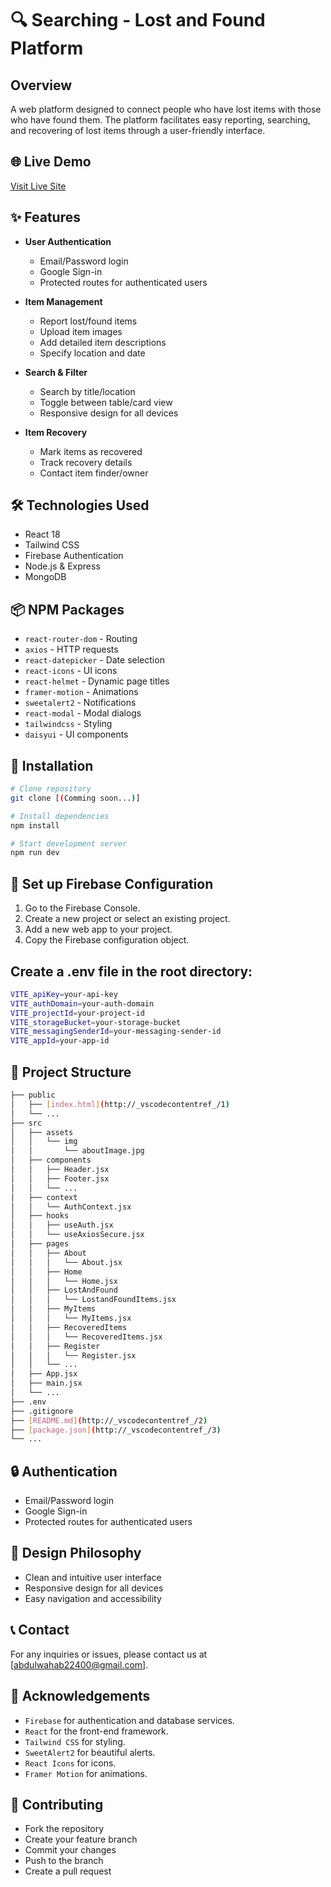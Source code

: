 # 🔍 Searching - Lost and Found Platform

## Overview

A web platform designed to connect people who have lost items with those who have found them. The platform facilitates easy reporting, searching, and recovering of lost items through a user-friendly interface.

## 🌐 Live Demo

[Visit Live Site](https://searchinghub.netlify.app/)

## ✨ Features

- **User Authentication**

  - Email/Password login
  - Google Sign-in
  - Protected routes for authenticated users

- **Item Management**

  - Report lost/found items
  - Upload item images
  - Add detailed item descriptions
  - Specify location and date

- **Search & Filter**

  - Search by title/location
  - Toggle between table/card view
  - Responsive design for all devices

- **Item Recovery**
  - Mark items as recovered
  - Track recovery details
  - Contact item finder/owner

## 🛠 Technologies Used

- React 18
- Tailwind CSS
- Firebase Authentication
- Node.js & Express
- MongoDB

## 📦 NPM Packages

- `react-router-dom` - Routing
- `axios` - HTTP requests
- `react-datepicker` - Date selection
- `react-icons` - UI icons
- `react-helmet` - Dynamic page titles
- `framer-motion` - Animations
- `sweetalert2` - Notifications
- `react-modal` - Modal dialogs
- `tailwindcss` - Styling
- `daisyui` - UI components

## 🚀 Installation

```bash
# Clone repository
git clone [(Comming soon...)]

# Install dependencies
npm install

# Start development server
npm run dev
```

## 🔧 Set up Firebase Configuration

1. Go to the Firebase Console.
2. Create a new project or select an existing project.
3. Add a new web app to your project.
4. Copy the Firebase configuration object.

## Create a .env file in the root directory:

```bash
VITE_apiKey=your-api-key
VITE_authDomain=your-auth-domain
VITE_projectId=your-project-id
VITE_storageBucket=your-storage-bucket
VITE_messagingSenderId=your-messaging-sender-id
VITE_appId=your-app-id
```

## 📁 Project Structure

```bash
├── public
│   ├── [index.html](http://_vscodecontentref_/1)
│   └── ...
├── src
│   ├── assets
│   │   └── img
│   │       └── aboutImage.jpg
│   ├── components
│   │   ├── Header.jsx
│   │   ├── Footer.jsx
│   │   └── ...
│   ├── context
│   │   └── AuthContext.jsx
│   ├── hooks
│   │   ├── useAuth.jsx
│   │   └── useAxiosSecure.jsx
│   ├── pages
│   │   ├── About
│   │   │   └── About.jsx
│   │   ├── Home
│   │   │   └── Home.jsx
│   │   ├── LostAndFound
│   │   │   └── LostandFoundItems.jsx
│   │   ├── MyItems
│   │   │   └── MyItems.jsx
│   │   ├── RecoveredItems
│   │   │   └── RecoveredItems.jsx
│   │   ├── Register
│   │   │   └── Register.jsx
│   │   └── ...
│   ├── App.jsx
│   ├── main.jsx
│   └── ...
├── .env
├── .gitignore
├── [README.md](http://_vscodecontentref_/2)
├── [package.json](http://_vscodecontentref_/3)
└── ...
```

## 🔒 Authentication

- Email/Password login
- Google Sign-in
- Protected routes for authenticated users

## 🎨 Design Philosophy

- Clean and intuitive user interface
- Responsive design for all devices
- Easy navigation and accessibility

## 📞 Contact

For any inquiries or issues, please contact us at [abdulwahab22400@gmail.com].

## 🙏 Acknowledgements

- `Firebase` for authentication and database services.
- `React` for the front-end framework.
- `Tailwind CSS` for styling.
- `SweetAlert2` for beautiful alerts.
- `React Icons` for icons.
- `Framer Motion` for animations.

## 🤝 Contributing

- Fork the repository
- Create your feature branch
- Commit your changes
- Push to the branch
- Create a pull request
